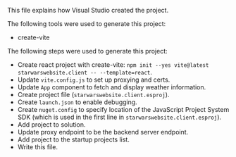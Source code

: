 This file explains how Visual Studio created the project.

The following tools were used to generate this project:
- create-vite

The following steps were used to generate this project:
- Create react project with create-vite: `npm init --yes vite@latest starwarswebsite.client -- --template=react`.
- Update `vite.config.js` to set up proxying and certs.
- Update `App` component to fetch and display weather information.
- Create project file (`starwarswebsite.client.esproj`).
- Create `launch.json` to enable debugging.
- Create `nuget.config` to specify location of the JavaScript Project System SDK (which is used in the first line in `starwarswebsite.client.esproj`).
- Add project to solution.
- Update proxy endpoint to be the backend server endpoint.
- Add project to the startup projects list.
- Write this file.
